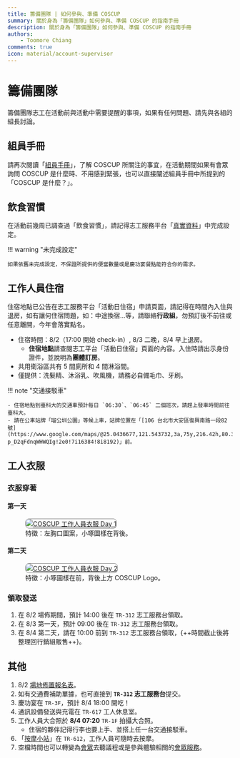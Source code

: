 ```yaml
---
title: 籌備團隊 | 如何參與、準備 COSCUP
summary: 關於身為「籌備團隊」如何參與、準備 COSCUP 的指南手冊
description: 關於身為「籌備團隊」如何參與、準備 COSCUP 的指南手冊
authors:
    - Toomore Chiang
comments: true
icon: material/account-supervisor
---
```


# 籌備團隊

籌備團隊志工在活動前與活動中需要提醒的事項，如果有任何問題、請先與各組的組長討論。

## 組員手冊

請再次閱讀「[組員手冊](../team_member_handbook.md)」，了解 COSCUP 所關注的事宜，在活動期間如果有會眾詢問 COSCUP 是什麼時、不用感到緊張，也可以直接闡述組員手冊中所提到的「COSCUP 是什麼？」。

## 飲食習慣

在活動前幾周已調查過「飲食習慣」，請記得志工服務平台「[真實資料](https://volunteer.coscup.org/setting/profile_real)」中完成設定。

!!! warning "未完成設定"

    如果依舊未完成設定，不保證所提供的便當數量或是慶功宴餐點能符合你的需求。

## 工作人員住宿

住宿地點已公告在志工服務平台「活動日住宿」申請頁面，請記得在時間內入住與退房，如有讓何住宿問題，如：中途換宿…等，請聯絡**行政組**，勿預訂後不前往或任意離開，今年會落實點名。

- 住宿時間：8/2（17:00 開始 check-in）, 8/3 二晚，8/4 早上退房。
    - **住宿地點**請查閱志工平台「活動日住宿」頁面的內容。入住時請出示身份證件，並說明為**團體訂房**。
- 共用衛浴區共有 5 間廁所和 4 間淋浴間。
- 僅提供：洗髮精、沐浴乳、吹風機，請務必自備毛巾、牙刷。

!!! note "交通接駁車"

    - 住宿地點到臺科大的交通車預計每日 `06:30`、`06:45` 二個班次，請趕上發車時間前往臺科大。
    - 請在公車站牌「瑠公圳公園」等候上車，站牌位置在「[106 台北市大安區復興南路一段82號](https://www.google.com/maps/@25.0436677,121.543732,3a,75y,216.42h,80.36t/data=!3m6!1e1!3m4!1sPSscdT-p_D2qFdnqWHWQIg!2e0!7i16384!8i8192)」前。

## 工人衣服

### 衣服穿著

#### 第一天

<figure markdown="span">
    <a href="https://volunteer.coscup.org/img/2024/2024_clothes_day1.webp">
        <img src="https://volunteer.coscup.org/img/2024/2024_clothes_day1.webp"
            alt="COSCUP 工作人員衣服 Day 1" title="COSCUP 工作人員衣服 Day 1"
            style="border-radius: 8px;border:1px solid hsl(0, 0%, 50%);">
    </a>
    <figcaption>特徵：左胸口圖案，小啄圖樣在背後。</figcaption>
</figure>

#### 第二天

<figure markdown="span">
    <a href="https://volunteer.coscup.org/img/2024/2024_clothes_day2.webp">
        <img src="https://volunteer.coscup.org/img/2024/2024_clothes_day2.webp"
            alt="COSCUP 工作人員衣服 Day 2" title="COSCUP 工作人員衣服 Day 2    "
            style="border-radius: 8px;border:1px solid hsl(0, 0%, 50%);">
    </a>
    <figcaption>特徵：小啄圖樣在前，背後上方 COSCUP Logo。</figcaption>
</figure>

### 領取發送

1. 在 8/2 場佈期間，預計 14:00 後在 `TR-312` 志工服務台領取。
2. 在 8/3 第一天，預計 09:00 後在 `TR-312` 志工服務台領取。
3. 在 8/4 第二天，請在 10:00 前到 `TR-312` 志工服務台領取，{++時間截止後將整理回行銷組販售++}。

## 其他

1. 8/2 [場地佈置報名表](https://docs.google.com/forms/d/e/1FAIpQLScUjuWW5xC3-X-MkTdLUUvVcw7Jcs7lJYJKxIF0vAVp7sspcQ/viewform)。
2. 如有交通費補助單據，也可直接到 **`TR-312` 志工服務台**提交。
3. 慶功宴在 `TR-3F`，預計 8/4 18:00 開吃！
4. 通訊設備發送與充電在 `TR-617` 工人休息室。
5. 工作人員大合照於 **8/4 07:20** `TR-1F` 拍攝大合照。
      - 住宿的夥伴記得行李也要上手、並搭上任一台交通接駁車。
6. 「[按摩小站](../health_market/overview.md)」在 `TR-612`，工作人員可隨時去按摩。
7. 空檔時間也可以轉變為[會眾](./as_attendee.md)去聽議程或是參與體驗相關的[會眾服務](../attendee_services/index.md)。
